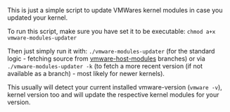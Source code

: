 This is just a simple script to update VMWares kernel modules in case you updated your kernel.

To run this script, make sure you have set it to be executable: ```chmod a+x vmware-modules-updater```

Then just simply run it with: ```./vmware-modules-updater``` (for the standard logic - fetching source from [vmware-host-modules](https://github.com/mkubecek/vmware-host-modules) branches) or via ```./vmware-modules-updater -k``` (to fetch a more recent version (if not available as a branch) - most likely for newer kernels).

This usually will detect your current installed vmware-version (```vmware -v```), kernel version too and will update the respective kernel modules for your version.

